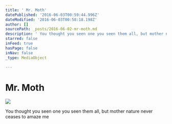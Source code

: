 ```yaml
---
title: ' Mr. Moth'
datePublished: '2016-06-03T00:59:44.996Z'
dateModified: '2016-06-03T00:58:18.198Z'
author: []
sourcePath: _posts/2016-06-02-mr-moth.md
description: ' You thought you seen one you seen them all, but mother nature never ceases to amaze me '
starred: false
inFeed: true
hasPage: false
inNav: false
_type: MediaObject

---
```

# Mr. Moth
![](https://the-grid-user-content.s3-us-west-2.amazonaws.com/c19d6693-0fed-422e-af35-bf80542ee115.jpg)

You thought you seen one you seen them all, but mother nature never ceases to amaze me